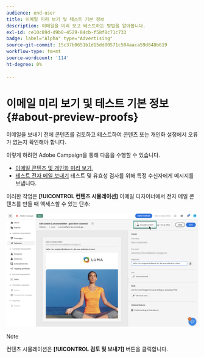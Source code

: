 ```yaml
---
audience: end-user
title: 이메일 미리 보기 및 테스트 기본 정보
description: 이메일을 미리 보고 테스트하는 방법을 알아봅니다.
exl-id: ce10c89d-d9b8-4529-84cb-f58f8c71c733
badge: label="Alpha" type="Advertising"
source-git-commit: 15c37b0651b1d15dd80571c504aaca59d848b619
workflow-type: tm+mt
source-wordcount: '114'
ht-degree: 0%

---
```


# 이메일 미리 보기 및 테스트 기본 정보 {#about-preview-proofs}

이메일을 보내기 전에 콘텐츠를 검토하고 테스트하여 콘텐츠 또는 개인화 설정에서 오류가 없는지 확인해야 합니다.

이렇게 하려면 Adobe Campaign을 통해 다음을 수행할 수 있습니다.

* [이메일 콘텐츠 및 개인화 미리 보기](preview-content.md),
   <!--* [Check the email rendering](#rendering) in popular desktop, mobile and web-based clients,-->
* [테스트 전자 메일 보내기](proofs.md) 테스트 및 유효성 검사를 위해 특정 수신자에게 메시지를 보냅니다.

이러한 작업은 **[!UICONTROL 컨텐츠 시뮬레이션]** 이메일 디자이너에서 전자 메일 콘텐츠를 만들 때 액세스할 수 있는 단추:

![](assets/simulate.png)

>[!NOTE]
>
>컨텐츠 시뮬레이션은 **[!UICONTROL 검토 및 보내기]** 버튼을 클릭합니다.
